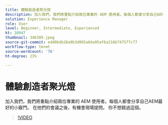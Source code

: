 ```yaml
---
title: 體驗創造者聚光燈
description: 加入我們，我們將重點介紹兩位專業的 AEM 使用者。每個人都會分享自己AEM最好的小竅門。 在他們的會議之後，有機會現場提問。  你不想錯過這個。
solution: Experience Manager
role: User
level: Beginner, Intermediate, Experienced
kt: 10947
thumbnail: 346389.jpeg
source-git-commit: edd0bdb28a9b3d065a64a95af6a216b747577c77
workflow-type: tm+mt
source-wordcount: '76'
ht-degree: 23%

---
```


# 體驗創造者聚光燈

加入我們，我們將重點介紹兩位專業的 AEM 使用者。每個人都會分享自己AEM最好的小竅門。 在他們的會議之後，有機會現場提問。  你不想錯過這個。

>[!VIDEO](https://video.tv.adobe.com/v/346389/?quality=12&learn=on)
